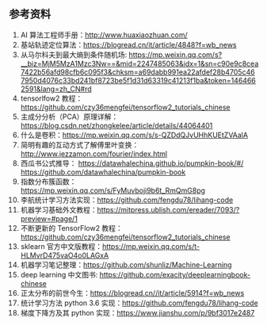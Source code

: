 ## 参考资料
1. AI 算法工程师手册：http://www.huaxiaozhuan.com/
2. 基站轨迹定位算法：https://blogread.cn/it/article/4848?f=wb_news
3. 从马尔科夫到最大熵到条件随机场: https://mp.weixin.qq.com/s?__biz=MjM5MzA1Mzc3Nw==&mid=2247485063&idx=1&sn=c90e9c8cea7422b56afd98cfb6c095f3&chksm=a69dabb991ea22afdef28b4705c467950d4076c33bd241bf8723be5f1d31d63319c41213f1ba&token=1464662591&lang=zh_CN#rd
4. tensorlfow2 教程：https://github.com/czy36mengfei/tensorflow2_tutorials_chinese
5. 主成分分析（PCA）原理详解：https://blog.csdn.net/zhongkelee/article/details/44064401
6. 什么是卷积：https://mp.weixin.qq.com/s/s-QZDdQJvUHhKUEtZVAalA
7. 简明有趣的互动方式了解傅里叶变换：http://www.jezzamon.com/fourier/index.html
8. 西瓜书公式推导：
	https://datawhalechina.github.io/pumpkin-book/#/
	https://github.com/datawhalechina/pumpkin-book
9. 指数分布簇函数：https://mp.weixin.qq.com/s/FyMuvboji9b6t_RmQmG8pg
10. 李航统计学习方法实现：https://github.com/fengdu78/lihang-code
11. 机器学习基础外文教程：https://mitpress.ublish.com/ereader/7093/?preview=#page/1
12. 不断更新的 TensorFlow2 教程：https://github.com/czy36mengfei/tensorflow2_tutorials_chinese
13. sklearn 官方中文版教程：https://mp.weixin.qq.com/s/t-HLMvrD475vaO4o0LAGxA
14. 机器学习笔记整理：https://github.com/shunliz/Machine-Learning
15. deep learning 中文图书: https://github.com/exacity/deeplearningbook-chinese
16. 正太分布的前世今生：https://blogread.cn//it/article/5914?f=wb_news
17. 统计学习方法 python 3.6 实现：https://github.com/fengdu78/lihang-code
18. 梯度下降方及其 python 实现：https://www.jianshu.com/p/9bf3017e2487